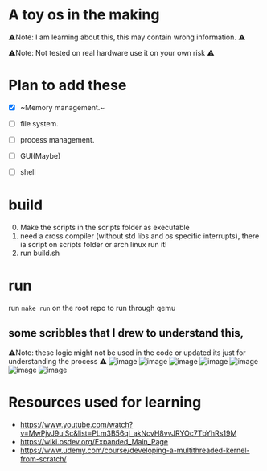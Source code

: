 # A toy os in the making
⚠️Note: I am learning about this, this may contain wrong information. ⚠️

⚠️Note: Not tested on real hardware use it on your own risk ⚠️

# Plan to add these
- [X] ~Memory management.~
- [ ] file system.
- [ ] process management.
- [ ] GUI(Maybe)
- [ ] shell
  

# build
0. Make the scripts in the scripts folder as executable 
1. need a cross compiler (without std libs and os specific interrupts), there ia script on scripts folder or arch linux run it!
2. run build.sh
# run 
run ` make run ` on the root repo to run through qemu

## some scribbles that I drew to understand this,
⚠️Note: these logic might not be used in the code or updated its just for understanding the process ⚠️
![image](https://github.com/user-attachments/assets/30e8c316-8652-4c3a-966f-3ad3f4920f23)
![image](https://github.com/user-attachments/assets/133aceda-8dec-44b2-aeb6-c8d70412998e)
![image](https://github.com/user-attachments/assets/34ba65ff-f23e-42c0-a48b-0be627c312cd)
![image](https://github.com/user-attachments/assets/f4d41a09-b167-4127-aad5-80178e15da96)
![image](https://github.com/user-attachments/assets/2b51df3a-2431-4abf-b533-af5c8c79feee)
![image](https://github.com/user-attachments/assets/b5527996-0592-4b58-ad60-78faf978f62f)
![image](https://github.com/user-attachments/assets/e5a2c860-e25d-472d-b619-d7ce9b057faa)

# Resources used for learning
- https://www.youtube.com/watch?v=MwPjvJ9ulSc&list=PLm3B56ql_akNcvH8vvJRYOc7TbYhRs19M
- https://wiki.osdev.org/Expanded_Main_Page
- https://www.udemy.com/course/developing-a-multithreaded-kernel-from-scratch/

